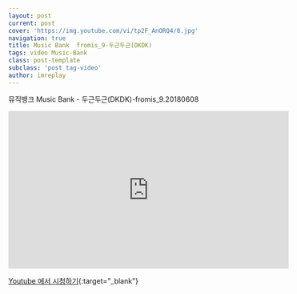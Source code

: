 ```yaml
---
layout: post
current: post
cover: 'https://img.youtube.com/vi/tp2F_AnORQ4/0.jpg'
navigation: true
title: Music Bank  fromis_9-두근두근(DKDK)
tags: video Music-Bank
class: post-template
subclass: 'post tag-video'
author: imreplay
---
```



뮤직뱅크 Music Bank - 두근두근(DKDK)-fromis_9.20180608

<iframe width="560" height="315"src="https://www.youtube.com/embed/tp2F_AnORQ4?rel=0" frameborder="0" allow="autoplay; encrypted-media" allowfullscreen></iframe>


[Youtube 에서 시청하기](https://www.youtube.com/watch?v=tp2F_AnORQ4){:target="_blank"}